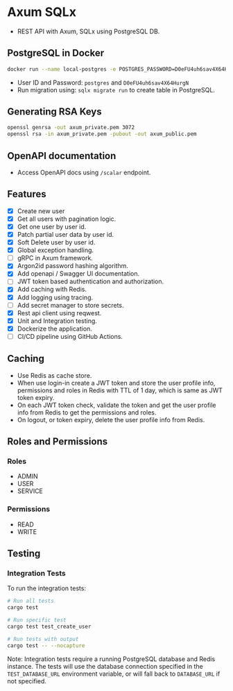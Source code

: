 # Axum SQLx
- REST API with Axum, SQLx using PostgreSQL DB.

## PostgreSQL in Docker
```bash
docker run --name local-postgres -e POSTGRES_PASSWORD=D0eFU4uh6sav4X64HurgN -p 5432:5432 -d postgres:alpine
```
- User ID and Password: `postgres` and `D0eFU4uh6sav4X64HurgN`
- Run migration using: `sqlx migrate run` to create table in PostgreSQL.

## Generating RSA Keys
```bash
openssl genrsa -out axum_private.pem 3072
openssl rsa -in axum_private.pem -pubout -out axum_public.pem
```

## OpenAPI documentation
- Access OpenAPI docs using `/scalar` endpoint.

## Features
- [x] Create new user
- [x] Get all users with pagination logic.
- [x] Get one user by user id.
- [x] Patch partial user data by user id.
- [x] Soft Delete user by user id.
- [x] Global exception handling.
- [ ] gRPC in Axum framework.
- [x] Argon2id password hashing algorithm.
- [x] Add openapi / Swagger UI documentation.
- [ ] JWT token based authentication and authorization.
- [x] Add caching with Redis.
- [x] Add logging using tracing.
- [ ] Add secret manager to store secrets.
- [x] Rest api client using reqwest.
- [x] Unit and Integration testing.
- [x] Dockerize the application.
- [ ] CI/CD pipeline using GitHub Actions.

## Caching
- Use Redis as cache store.
- When use login-in create a JWT token and store the user profile info, permissions and roles in Redis with TTL of 1 day, which is same as JWT token expiry.
- On each JWT token check, validate the token and get the user profile info from Redis to get the permissions and roles.
- On logout, or token expiry, delete the user profile info from Redis.

## Roles and Permissions
### Roles
- ADMIN
- USER
- SERVICE

### Permissions
- READ
- WRITE

## Testing
### Integration Tests
To run the integration tests:

```bash
# Run all tests
cargo test

# Run specific test
cargo test test_create_user

# Run tests with output
cargo test -- --nocapture
```

Note: Integration tests require a running PostgreSQL database and Redis instance. The tests will use the database connection specified in the `TEST_DATABASE_URL` environment variable, or will fall back to `DATABASE_URL` if not specified.
